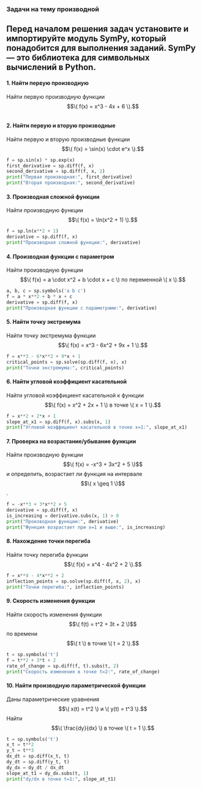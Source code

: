 ### Задачи на тему производной

## Перед началом решения задач установите и импортируйте модуль SymPy, который понадобится для выполнения заданий. SymPy — это библиотека для символьных вычислений в Python.

#### 1. Найти первую производную
   Найти первую производную функции $$\( f(x) = x^3 - 4x + 6 \).$$

   ```python

   ```

#### 2. Найти первую и вторую производные
   Найти первую и вторую производные функции $$\( f(x) = \sin(x) \cdot e^x \).$$

   ```python
   f = sp.sin(x) * sp.exp(x)
   first_derivative = sp.diff(f, x)
   second_derivative = sp.diff(f, x, 2)
   print("Первая производная:", first_derivative)
   print("Вторая производная:", second_derivative)
   ```

#### 3. Производная сложной функции
   Найти производную функции $$\( f(x) = \ln(x^2 + 1) \).$$

   ```python
   f = sp.ln(x**2 + 1)
   derivative = sp.diff(f, x)
   print("Производная сложной функции:", derivative)
   ```

#### 4. Производная функции с параметром
   Найти производную функции $$\( f(x) = a \cdot x^2 + b \cdot x + c \) по переменной \( x \).$$

   ```python
   a, b, c = sp.symbols('a b c')
   f = a * x**2 + b * x + c
   derivative = sp.diff(f, x)
   print("Производная функции с параметрами:", derivative)
   ```

#### 5. Найти точку экстремума
   Найти точку экстремума функции $$\( f(x) = x^3 - 6x^2 + 9x + 1 \).$$

   ```python
   f = x**3 - 6*x**2 + 9*x + 1
   critical_points = sp.solve(sp.diff(f, x), x)
   print("Точки экстремума:", critical_points)
   ```

#### 6. Найти угловой коэффициент касательной
   Найти угловой коэффициент касательной к функции $$\( f(x) = x^2 + 2x + 1 \) в точке \( x = 1 \).$$

   ```python
   f = x**2 + 2*x + 1
   slope_at_x1 = sp.diff(f, x).subs(x, 1)
   print("Угловой коэффициент касательной в точке x=1:", slope_at_x1)
   ```

#### 7. Проверка на возрастание/убывание функции
   Найти производную функции $$\( f(x) = -x^3 + 3x^2 + 5 \)$$ и определить, возрастает ли функция на интервале $$\( x \geq 1 \)$$.

   ```python
   f = -x**3 + 3*x**2 + 5
   derivative = sp.diff(f, x)
   is_increasing = derivative.subs(x, 1) > 0
   print("Производная функции:", derivative)
   print("Функция возрастает при x=1 и выше:", is_increasing)
   ```

#### 8. Нахождение точки перегиба
   Найти точку перегиба функции $$\( f(x) = x^4 - 4x^2 + 2 \).$$

   ```python
   f = x**4 - 4*x**2 + 2
   inflection_points = sp.solve(sp.diff(f, x, 2), x)
   print("Точки перегиба:", inflection_points)
   ```

#### 9. Скорость изменения функции
   Найти скорость изменения функции $$\( f(t) = t^2 + 3t + 2 \)$$ по времени $$\( t \) в точке \( t = 2 \).$$

   ```python
   t = sp.symbols('t')
   f = t**2 + 3*t + 2
   rate_of_change = sp.diff(f, t).subs(t, 2)
   print("Скорость изменения в точке t=2:", rate_of_change)
   ```

#### 10. Найти производную параметрической функции
   Даны параметрические уравнения $$\( x(t) = t^2 \) и \( y(t) = t^3 \).$$ Найти $$\( \frac{dy}{dx} \) в точке \( t = 1 \).$$

   ```python
   t = sp.symbols('t')
   x_t = t**2
   y_t = t**3
   dx_dt = sp.diff(x_t, t)
   dy_dt = sp.diff(y_t, t)
   dy_dx = dy_dt / dx_dt
   slope_at_t1 = dy_dx.subs(t, 1)
   print("dy/dx в точке t=1:", slope_at_t1)
   ```

